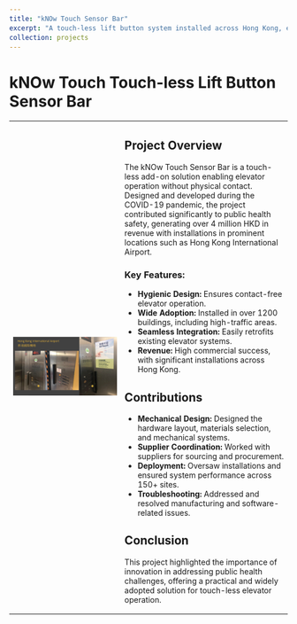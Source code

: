```yaml
---
title: "kNOw Touch Sensor Bar"
excerpt: "A touch-less lift button system installed across Hong Kong, ensuring hygiene and safety during the pandemic. <br/><img src='/images/Knowtouch_1.png' style="width: 50%;">"
collection: projects
---
```


# kNOw Touch Touch-less Lift Button Sensor Bar

<table>
  <tr>
    <td style="width: 40%;">
      <img src='/images/Knowtouch_1.png' alt='Touch Sensor Image' style="width: 100%;">
    </td>
    <td style="width: 60%;">
      <h2>Project Overview</h2>
      <p>The kNOw Touch Sensor Bar is a touch-less add-on solution enabling elevator operation without physical contact. Designed and developed during the COVID-19 pandemic, the project contributed significantly to public health safety, generating over 4 million HKD in revenue with installations in prominent locations such as Hong Kong International Airport.</p>
      <h3>Key Features:</h3>
      <ul>
        <li><strong>Hygienic Design:</strong> Ensures contact-free elevator operation.</li>
        <li><strong>Wide Adoption:</strong> Installed in over 1200 buildings, including high-traffic areas.</li>
        <li><strong>Seamless Integration:</strong> Easily retrofits existing elevator systems.</li>
        <li><strong>Revenue:</strong> High commercial success, with significant installations across Hong Kong.</li>
      </ul>
      <h2>Contributions</h2>
      <ul>
        <li><strong>Mechanical Design:</strong> Designed the hardware layout, materials selection, and mechanical systems.</li>
        <li><strong>Supplier Coordination:</strong> Worked with suppliers for sourcing and procurement.</li>
        <li><strong>Deployment:</strong> Oversaw installations and ensured system performance across 150+ sites.</li>
        <li><strong>Troubleshooting:</strong> Addressed and resolved manufacturing and software-related issues.</li>
      </ul>
      <h2>Conclusion</h2>
      <p>This project highlighted the importance of innovation in addressing public health challenges, offering a practical and widely adopted solution for touch-less elevator operation.</p>
    </td>
  </tr>
</table>